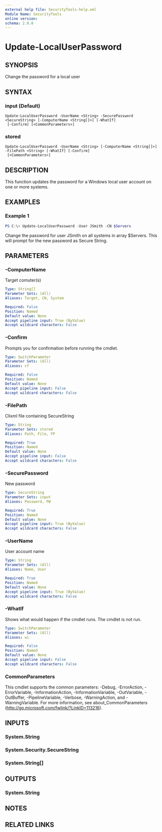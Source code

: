 ```yaml
---
external help file: SecurityTools-help.xml
Module Name: SecurityTools
online version:
schema: 2.0.0
---
```


# Update-LocalUserPassword

## SYNOPSIS
Change the password for a local user

## SYNTAX

### input (Default)
```
Update-LocalUserPassword -UserName <String> -SecurePassword <SecureString> [-ComputerName <String[]>] [-WhatIf]
 [-Confirm] [<CommonParameters>]
```

### stored
```
Update-LocalUserPassword -UserName <String> [-ComputerName <String[]>] -FilePath <String> [-WhatIf] [-Confirm]
 [<CommonParameters>]
```

## DESCRIPTION
This function updates the password for a Windows local user account on one or more systems.

## EXAMPLES

### Example 1
```powershell
PS C:\> Update-LocalUserPassword -User JSmith -CN $Servers
```

Change the password for user JSmith on all systems in array $Servers. This will prompt for the new password as Secure String.

## PARAMETERS

### -ComputerName
Target comuter(s)

```yaml
Type: String[]
Parameter Sets: (All)
Aliases: Target, CN, System

Required: False
Position: Named
Default value: None
Accept pipeline input: True (ByValue)
Accept wildcard characters: False
```

### -Confirm
Prompts you for confirmation before running the cmdlet.

```yaml
Type: SwitchParameter
Parameter Sets: (All)
Aliases: cf

Required: False
Position: Named
Default value: None
Accept pipeline input: False
Accept wildcard characters: False
```

### -FilePath
Clixml file containing SecureString

```yaml
Type: String
Parameter Sets: stored
Aliases: Path, File, FP

Required: True
Position: Named
Default value: None
Accept pipeline input: False
Accept wildcard characters: False
```

### -SecurePassword
New password

```yaml
Type: SecureString
Parameter Sets: input
Aliases: Password, PW

Required: True
Position: Named
Default value: None
Accept pipeline input: True (ByValue)
Accept wildcard characters: False
```

### -UserName
User account name

```yaml
Type: String
Parameter Sets: (All)
Aliases: Name, User

Required: True
Position: Named
Default value: None
Accept pipeline input: True (ByValue)
Accept wildcard characters: False
```

### -WhatIf
Shows what would happen if the cmdlet runs.
The cmdlet is not run.

```yaml
Type: SwitchParameter
Parameter Sets: (All)
Aliases: wi

Required: False
Position: Named
Default value: None
Accept pipeline input: False
Accept wildcard characters: False
```

### CommonParameters
This cmdlet supports the common parameters: -Debug, -ErrorAction, -ErrorVariable, -InformationAction, -InformationVariable, -OutVariable, -OutBuffer, -PipelineVariable, -Verbose, -WarningAction, and -WarningVariable.
For more information, see about_CommonParameters (http://go.microsoft.com/fwlink/?LinkID=113216).

## INPUTS

### System.String

### System.Security.SecureString

### System.String[]

## OUTPUTS

### System.String

## NOTES

## RELATED LINKS
